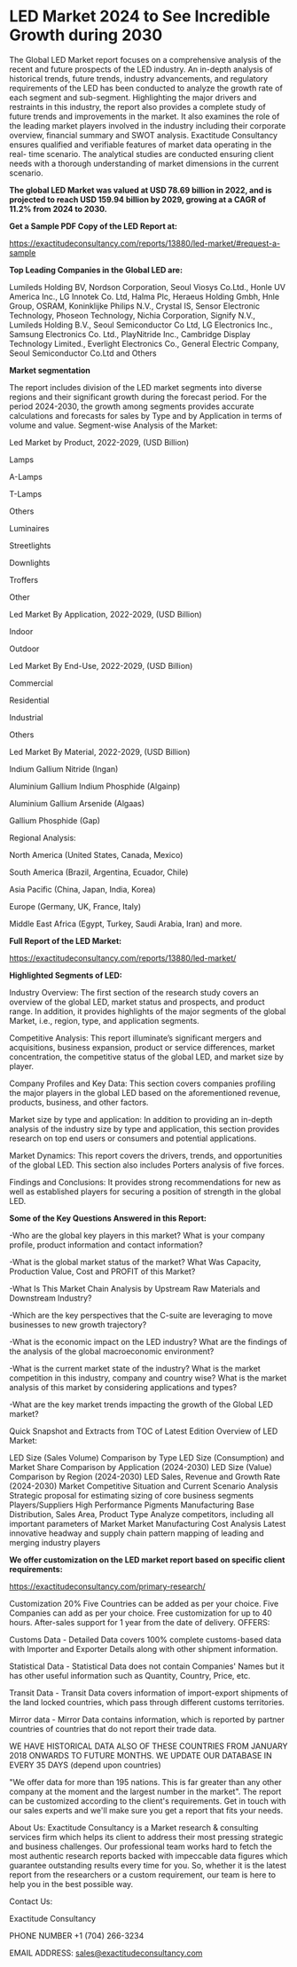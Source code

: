 # LED Market 2024 to See Incredible Growth during 2030

The Global LED Market report focuses on a comprehensive analysis of the recent and future prospects of the LED industry. An in-depth analysis of historical trends, future trends, industry advancements, and regulatory requirements of the LED has been conducted to analyze the growth rate of each segment and sub-segment. Highlighting the major drivers and restraints in this industry, the report also provides a complete study of future trends and improvements in the market. It also examines the role of the leading market players involved in the industry including their corporate overview, financial summary and SWOT analysis. Exactitude Consultancy ensures qualified and verifiable features of market data operating in the real- time scenario. The analytical studies are conducted ensuring client needs with a thorough understanding of market dimensions in the current scenario.

**The global LED Market was valued at USD 78.69 billion in 2022, and is projected to reach USD 159.94 billion by 2029, growing at a CAGR of 11.2% from 2024 to 2030.**

**Get a Sample PDF Copy of the LED Report at:**

https://exactitudeconsultancy.com/reports/13880/led-market/#request-a-sample

**Top Leading Companies in the Global LED are:**

Lumileds Holding BV, Nordson Corporation, Seoul Viosys Co.Ltd., Honle UV America Inc., LG Innotek Co. Ltd, Halma Plc, Heraeus Holding Gmbh, Hnle Group, OSRAM, Koninklijke Philips N.V., Crystal IS, Sensor Electronic Technology, Phoseon Technology, Nichia Corporation, Signify N.V., Lumileds Holding B.V., Seoul Semiconductor Co Ltd, LG Electronics Inc., Samsung Electronics Co. Ltd., PlayNitride Inc., Cambridge Display Technology Limited., Everlight Electronics Co., General Electric Company, Seoul Semiconductor Co.Ltd  and Others

**Market segmentation**

The report includes division of the LED market segments into diverse regions and their significant growth during the forecast period. For the period 2024-2030, the growth among segments provides accurate calculations and forecasts for sales by Type and by Application in terms of volume and value. Segment-wise Analysis of the Market:

Led Market by Product, 2022-2029, (USD Billion)

Lamps

A-Lamps

T-Lamps

Others

Luminaires

Streetlights

Downlights

Troffers

Other

Led Market By Application, 2022-2029, (USD Billion)

Indoor

Outdoor

Led Market By End-Use, 2022-2029, (USD Billion)

Commercial

Residential

Industrial

Others

Led Market By Material, 2022-2029, (USD Billion)

Indium Gallium Nitride (Ingan)

Aluminium Gallium Indium Phosphide (Algainp)

Aluminium Gallium Arsenide (Algaas)

Gallium Phosphide (Gap)

Regional Analysis:

North America (United States, Canada, Mexico)

South America (Brazil, Argentina, Ecuador, Chile)

Asia Pacific (China, Japan, India, Korea)

Europe (Germany, UK, France, Italy)

Middle East Africa (Egypt, Turkey, Saudi Arabia, Iran) and more.

**Full Report of the LED Market:**

https://exactitudeconsultancy.com/reports/13880/led-market/

**Highlighted Segments of LED:**

Industry Overview: The first section of the research study covers an overview of the global LED, market status and prospects, and product range. In addition, it provides highlights of the major segments of the global Market, i.e., region, type, and application segments.

Competitive Analysis: This report illuminate’s significant mergers and acquisitions, business expansion, product or service differences, market concentration, the competitive status of the global LED, and market size by player.

Company Profiles and Key Data: This section covers companies profiling the major players in the global LED based on the aforementioned revenue, products, business, and other factors.

Market size by type and application: In addition to providing an in-depth analysis of the industry size by type and application, this section provides research on top end users or consumers and potential applications.

Market Dynamics: This report covers the drivers, trends, and opportunities of the global LED. This section also includes Porters analysis of five forces.

Findings and Conclusions: It provides strong recommendations for new as well as established players for securing a position of strength in the global LED.

**Some of the Key Questions Answered in this Report:**

-Who are the global key players in this market? What is your company profile, product information and contact information?

-What is the global market status of the market? What Was Capacity, Production Value, Cost and PROFIT of this Market?

-What Is This Market Chain Analysis by Upstream Raw Materials and Downstream Industry?

-Which are the key perspectives that the C-suite are leveraging to move businesses to new growth trajectory?

-What is the economic impact on the LED industry? What are the findings of the analysis of the global macroeconomic environment?

-What is the current market state of the industry? What is the market competition in this industry, company and country wise? What is the market analysis of this market by considering applications and types?

-What are the key market trends impacting the growth of the Global LED market?

Quick Snapshot and Extracts from TOC of Latest Edition Overview of LED Market:

LED Size (Sales Volume) Comparison by Type
LED Size (Consumption) and Market Share Comparison by Application (2024-2030)
LED Size (Value) Comparison by Region (2024-2030)
LED Sales, Revenue and Growth Rate (2024-2030)
Market Competitive Situation and Current Scenario Analysis
Strategic proposal for estimating sizing of core business segments
Players/Suppliers High Performance Pigments Manufacturing Base Distribution, Sales Area, Product Type
Analyze competitors, including all important parameters of Market
Market Manufacturing Cost Analysis
Latest innovative headway and supply chain pattern mapping of leading and merging industry players

**We offer customization on the LED market report based on specific client requirements:**

https://exactitudeconsultancy.com/primary-research/

Customization 20%
Five Countries can be added as per your choice.
Five Companies can add as per your choice.
Free customization for up to 40 hours.
After-sales support for 1 year from the date of delivery.
OFFERS:

Customs Data - Detailed Data covers 100% complete customs-based data with Importer and Exporter Details along with other shipment information.

Statistical Data - Statistical Data does not contain Companies' Names but it has other useful information such as Quantity, Country, Price, etc.

Transit Data - Transit Data covers information of import-export shipments of the land locked countries, which pass through different customs territories.

Mirror data - Mirror Data contains information, which is reported by partner countries of countries that do not report their trade data.

WE HAVE HISTORICAL DATA ALSO OF THESE COUNTRIES FROM JANUARY 2018 ONWARDS TO FUTURE MONTHS. WE UPDATE OUR DATABASE IN EVERY 35 DAYS (depend upon countries)

"We offer data for more than 195 nations. This is far greater than any other company at the moment and the largest number in the market". The report can be customized according to
the client's requirements. Get in touch with our sales experts and we'll make sure you get a report that fits your needs.

About Us:
Exactitude Consultancy is a Market research & consulting services firm which helps its client to address their most pressing strategic and business challenges. Our professional team works hard to fetch the most authentic research reports backed with impeccable data figures which guarantee outstanding results every time for you. So, whether it is the latest report from the researchers or a custom requirement, our team is here to help you in the best possible way.

Contact Us:

Exactitude Consultancy

PHONE NUMBER +1 (704) 266-3234

EMAIL ADDRESS: sales@exactitudeconsultancy.com
